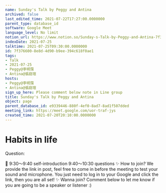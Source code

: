 ```yaml
---
name: Sunday's Talk by Peggy and Antina
archived: false
last_edited_time: 2021-07-22T17:27:00.0000000
parent_type: database_id
software: Google Meet
language_level: No limit
notion_url: https://www.notion.so/Sunday-s-Talk-by-Peggy-and-Antina-7f3766008e8d4d90b9ee394c618f0ae1
indexDate: 2021-07-25
talktime: 2021-07-25T09:30:00.0000000
id: 7f376600-8e8d-4d90-b9ee-394c618f0ae1
tags:
- Talk
- 2021-07-25
- Peggy@李明霈
- Antina@張庭瑄
hosts:
- Peggy@李明霈
- Antina@張庭瑄
sign_up_here: Please comment below note in Line group
title: Sunday's Talk by Peggy and Antina
object: page
parent_database_id: e9339446-880f-4ef0-8ad7-8ad1f507dded
meeting_link: https://meet.google.com/uor-traf-jys
created_time: 2021-07-20T20:10:00.0000000
---
```


# Habits in life
Question:
   
   
   
   
   
📅
9:30～9:40 self-introduction
9:40～10:30 questions
✨
How to join?
We provide the link in post, feel free to come in before the meeting to test your sound and microphone. You just need to log in to your Google and click the link, then you are all set!
✨
Wanna join?
Comment below to let me know if you are going to be a speaker or listener :)


